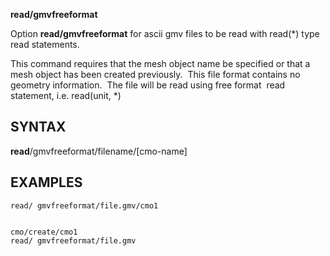  **read/gmvfreeformat**

Option **read/gmvfreeformat** for ascii gmv files to be read with read(*) type read statements.

This command requires that the mesh object name be specified or that a mesh object has been created
  previously.  This file format contains no geometry information.  The file will be read using free format  read statement, i.e.  read(unit, *)


## SYNTAX

  **read**/gmvfreeformat/filename/[cmo-name]



## EXAMPLES

```
read/ gmvfreeformat/file.gmv/cmo1


cmo/create/cmo1
read/ gmvfreeformat/file.gmv  
```
   

